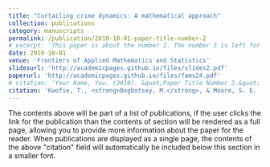 ```yaml
---
title: "Curtailing crime dynamics: A mathematical approach"
collection: publications
category: manuscripts
permalink: /publication/2010-10-01-paper-title-number-2
# excerpt: 'This paper is about the number 2. The number 3 is left for future work.'
date: 2010-10-01
venue: 'Frontiers of Applied Mathematics and Statistics'
slidesurl: 'http://academicpages.github.io/files/slides2.pdf'
paperurl: 'http://academicpages.github.io/files/fams24.pdf'
# citation: 'Your Name, You. (2010). &quot;Paper Title Number 2.&quot; <i>Journal 1</i>. 1(2).'
citation: 'Kwofie, T., <strong>Dogbatsey, M.</strong>, & Moore, S. E. (2023). Curtailing crime dynamics: A mathematical approach. Frontiers in Applied Mathematics and Statistics, 8, 1086745.'
---
```


The contents above will be part of a list of publications, if the user clicks the link for the publication than the contents of section will be rendered as a full page, allowing you to provide more information about the paper for the reader. When publications are displayed as a single page, the contents of the above "citation" field will automatically be included below this section in a smaller font.